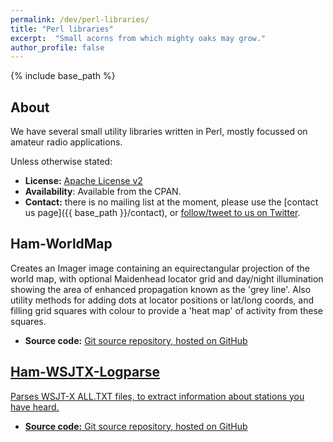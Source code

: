 ```yaml
---
permalink: /dev/perl-libraries/
title: "Perl libraries"
excerpt:  "Small acorns from which mighty oaks may grow."
author_profile: false
---
```


{% include base_path %}

## About
We have several small utility libraries written in Perl, mostly focussed on amateur radio applications.

Unless otherwise stated:

* **License:** <a href="http://www.apache.org/licenses/LICENSE-2.0.html">Apache License v2</a>
* **Availability**: Available from the CPAN.
* **Contact:** there is no mailing list at the moment, please use the [contact us page]({{ base_path }}/contact), or <a href="http://twitter.com/devzendo">follow/tweet to us on Twitter</a>.

## Ham-WorldMap
Creates an Imager image containing an equirectangular projection of the world map, with optional
Maidenhead locator grid and day/night illumination showing the area of enhanced propagation known as the 'grey line'.
Also utility methods for adding dots at locator positions or lat/long coords, and filling grid squares with colour
to provide a 'heat map' of activity from these squares.

* **Source code:** <a href="https://github.com/devzendo/ham-worldmap">Git source repository, hosted on GitHub

## Ham-WSJTX-Logparse
Parses WSJT-X ALL.TXT files, to extract information about stations you have heard.

* **Source code:** <a href="https://github.com/devzendo/ham-wsjtx-log-parse">Git source repository, hosted on GitHub

